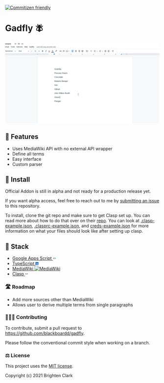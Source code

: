 [![Commitizen friendly](https://img.shields.io/badge/commitizen-friendly-brightgreen.svg)](http://commitizen.github.io/cz-cli/)

# Gadfly 🪰

![demonstration](.ghimages/gifs/demonstration.gif)

## 👠 Features

- Uses MediaWiki API with no external API wrapper
- Define all terms
- Easy interface
- Custom parser

## 🔧 Install

Official Addon is still in alpha and not ready for a production release yet.

If you want alpha access, feel free to reach out to me by [submitting an issue](https://github.com/blackboardd/gadfly/issues/new) to this repository.

To install, clone the git repo and make sure to get Clasp set up. You can read more about how to do that over on their [repo](https://github.com/google/clasp). You can look at [.clasp-example.json](.clasp-example.json), [.clasprc-example.json](.clasprc-example.json), and [creds-example.json](creds-example.json) for more information on what your files should look like after setting up clasp.

## 🧱 Stack

- [Google Apps Script <img src=".ghimages/icons/google-apps-script/favicon.png" alt="Google Apps Script" height="10"/>](https://developers.google.com/apps-script)
- [TypeScript <img src=".ghimages/icons/typescript/favicon.ico" alt="TypeScript" height="10"/>](https://github.com/microsoft/TypeScript)
- [MediaWiki <img src=".ghimages/icons/mediawiki/mediawiki.ico" alt="MediaWiki" height="10"/>](https://www.mediawiki.org/static/favicon/mediawiki.ico)
- [Clasp <img src=".ghimages/icons/google-apps-script/favicon.png" alt="Clasp" height="10"/>](https://github.com/google/clasp)

### 🛣️ Roadmap

- Add more sources other than MediaWiki
- Allows user to derive multiple terms from single paragraphs

### 🧑‍🤝‍🧑 Contributing

To contribute, submit a pull request to https://github.com/blackboardd/gadfly.

Please follow the conventional commit style when working on a branch.

### ⚖️ License

This project uses the [MIT license](https://opensource.org/licenses/MIT).

Copyright (c) 2021 Brighten Clark
